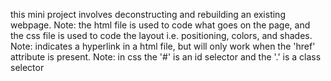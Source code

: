 this mini project involves deconstructing and rebuilding an existing webpage.
Note: the html file is used to code what goes on the page, and the css file is used to code the layout i.e. positioning, colors, and shades.
Note: <a> indicates a hyperlink in a html file, but will only work when the 'href' attribute is present.
Note: in css the '#' is an id selector and the '.' is a class selector
